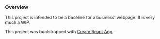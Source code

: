 ### Overview

This project is intended to be a baseline for a business' webpage. It is very much a WIP.

This project was bootstrapped with [Create React App](https://github.com/facebookincubator/create-react-app).

